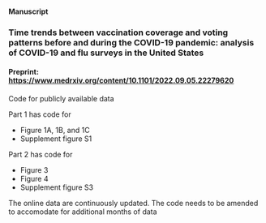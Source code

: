 


#### Manuscript 
### Time trends between vaccination coverage and voting patterns before and during the COVID-19 pandemic: analysis of COVID-19 and flu surveys in the United States 

#### Preprint: https://www.medrxiv.org/content/10.1101/2022.09.05.22279620

Code for publicly available data

Part 1 has code for

- Figure 1A, 1B, and 1C
- Supplement figure S1

Part 2 has code for

- Figure 3
- Figure 4
- Supplement figure S3

The online data are continuously updated. The code needs to be amended to accomodate for additional months of data
